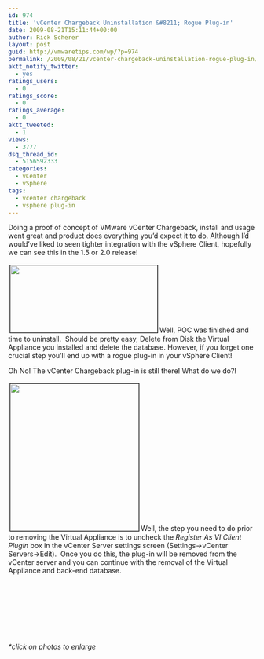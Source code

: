 ```yaml
---
id: 974
title: 'vCenter Chargeback Uninstallation &#8211; Rogue Plug-in'
date: 2009-08-21T15:11:44+00:00
author: Rick Scherer
layout: post
guid: http://vmwaretips.com/wp/?p=974
permalink: /2009/08/21/vcenter-chargeback-uninstallation-rogue-plug-in/
aktt_notify_twitter:
  - yes
ratings_users:
  - 0
ratings_score:
  - 0
ratings_average:
  - 0
aktt_tweeted:
  - 1
views:
  - 3777
dsq_thread_id:
  - 5156592333
categories:
  - vCenter
  - vSphere
tags:
  - vcenter chargeback
  - vsphere plug-in
---
```

Doing a proof of concept of VMware vCenter Chargeback, install and usage went great and product does everything you&#8217;d expect it to do. Although I&#8217;d would&#8217;ve liked to seen tighter integration with the vSphere Client, hopefully we can see this in the 1.5 or 2.0 release!

<a rel="attachment wp-att-975" href="http://vmwaretips.com/wp/wp-content/uploads/2009/08/vwcb-plugin.png"><img class="alignright size-medium wp-image-975" style="border: 1px solid black; margin: 3px;" title="chargeback-plugin" src="http://vmwaretips.com/wp/wp-content/uploads/2009/08/vwcb-plugin-300x137.png" alt="" width="300" height="137" srcset="http://www.vmwaretips.com/wp/wp-content/uploads/2009/08/vwcb-plugin-300x137.png 300w, http://www.vmwaretips.com/wp/wp-content/uploads/2009/08/vwcb-plugin.png 944w" sizes="(max-width: 300px) 100vw, 300px" /></a>Well, POC was finished and time to uninstall.  Should be pretty easy, Delete from Disk the Virtual Appliance you installed and delete the database. However, if you forget one crucial step you&#8217;ll end up with a rogue plug-in in your vSphere Client!

Oh No! The vCenter Chargeback plug-in is still there! What do we do?!

<a rel="attachment wp-att-976" href="http://vmwaretips.com/wp/wp-content/uploads/2009/08/vwcb-info.png"><img class="alignleft size-medium wp-image-976" style="border: 1px solid black; margin: 3px;" title="chargeback-info" src="http://vmwaretips.com/wp/wp-content/uploads/2009/08/vwcb-info-262x300.png" alt="" width="262" height="300" srcset="http://www.vmwaretips.com/wp/wp-content/uploads/2009/08/vwcb-info-262x300.png 262w, http://www.vmwaretips.com/wp/wp-content/uploads/2009/08/vwcb-info.png 442w" sizes="(max-width: 262px) 100vw, 262px" /></a>Well, the step you need to do prior to removing the Virtual Appliance is to uncheck the _Register As VI Client Plugin_ box in the vCenter Server settings screen (Settings->vCenter Servers->Edit).  Once you do this, the plug-in will be removed from the vCenter server and you can continue with the removal of the Virtual Appilance and back-end database.

&nbsp;

&nbsp;

&nbsp;

&nbsp;

_*click on photos to enlarge_